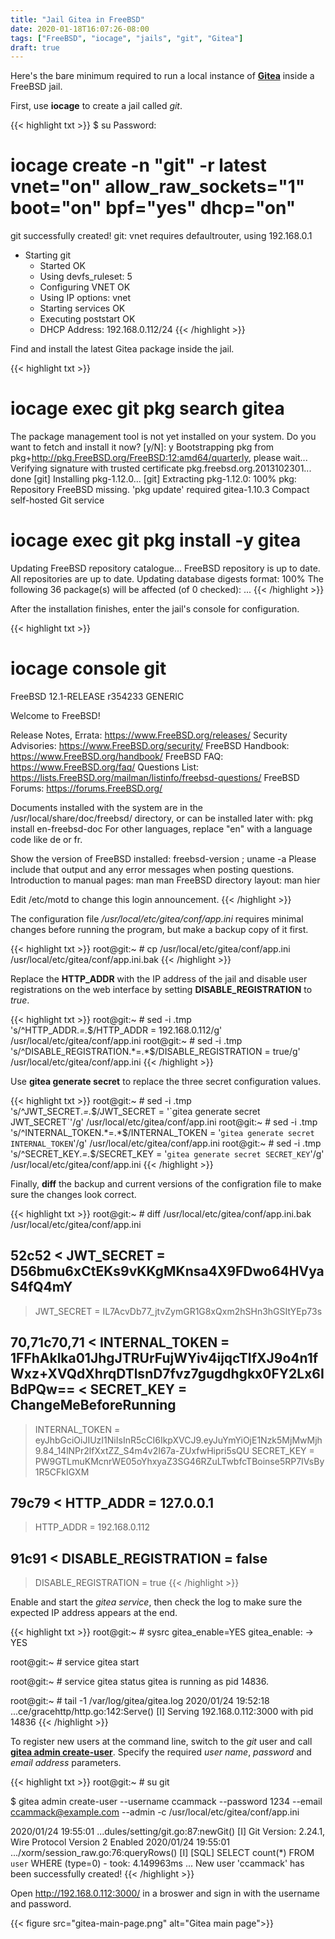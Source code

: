 ```yaml
---
title: "Jail Gitea in FreeBSD"
date: 2020-01-18T16:07:26-08:00
tags: ["FreeBSD", "iocage", "jails", "git", "Gitea"]
draft: true
---
```


Here's the bare minimum required to run a local instance of [**Gitea**](https://gitea.com/) inside a FreeBSD jail.

<!--more-->

First, use **iocage** to create a jail called *git*.

{{< highlight txt >}}
$ su
Password:

# iocage create -n "git" -r latest vnet="on" allow_raw_sockets="1" boot="on" bpf="yes" dhcp="on"
git successfully created!
git: vnet requires defaultrouter, using 192.168.0.1
* Starting git
  + Started OK
  + Using devfs_ruleset: 5
  + Configuring VNET OK
  + Using IP options: vnet
  + Starting services OK
  + Executing poststart OK
  + DHCP Address: 192.168.0.112/24
{{< /highlight >}}

Find and install the latest Gitea package inside the jail.

{{< highlight txt >}}
# iocage exec git pkg search gitea
The package management tool is not yet installed on your system.
Do you want to fetch and install it now? [y/N]: y
Bootstrapping pkg from pkg+http://pkg.FreeBSD.org/FreeBSD:12:amd64/quarterly, please wait...
Verifying signature with trusted certificate pkg.freebsd.org.2013102301... done
[git] Installing pkg-1.12.0...
[git] Extracting pkg-1.12.0: 100%
pkg: Repository FreeBSD missing. 'pkg update' required
gitea-1.10.3                   Compact self-hosted Git service

# iocage exec git pkg install -y gitea
Updating FreeBSD repository catalogue...
FreeBSD repository is up to date.
All repositories are up to date.
Updating database digests format: 100%
The following 36 package(s) will be affected (of 0 checked):
...
{{< /highlight >}}

After the installation finishes, enter the jail's console for configuration.

{{< highlight txt >}}
# iocage console git
FreeBSD 12.1-RELEASE r354233 GENERIC

Welcome to FreeBSD!

Release Notes, Errata: https://www.FreeBSD.org/releases/
Security Advisories:   https://www.FreeBSD.org/security/
FreeBSD Handbook:      https://www.FreeBSD.org/handbook/
FreeBSD FAQ:           https://www.FreeBSD.org/faq/
Questions List: https://lists.FreeBSD.org/mailman/listinfo/freebsd-questions/
FreeBSD Forums:        https://forums.FreeBSD.org/

Documents installed with the system are in the /usr/local/share/doc/freebsd/
directory, or can be installed later with:  pkg install en-freebsd-doc
For other languages, replace "en" with a language code like de or fr.

Show the version of FreeBSD installed:  freebsd-version ; uname -a
Please include that output and any error messages when posting questions.
Introduction to manual pages:  man man
FreeBSD directory layout:      man hier

Edit /etc/motd to change this login announcement.
{{< /highlight >}}

The configuration file */usr/local/etc/gitea/conf/app.ini* requires minimal changes before running the program, but make a backup copy of it first.

{{< highlight txt >}}
root@git:~ # cp /usr/local/etc/gitea/conf/app.ini /usr/local/etc/gitea/conf/app.ini.bak
{{< /highlight >}}

Replace the **HTTP_ADDR** with the IP address of the jail and disable user registrations on the web interface by setting **DISABLE_REGISTRATION** to *true*.

{{< highlight txt >}}
root@git:~ # sed -i .tmp 's/^HTTP_ADDR.*=.*$/HTTP_ADDR = 192.168.0.112/g' /usr/local/etc/gitea/conf/app.ini
root@git:~ # sed -i .tmp 's/^DISABLE_REGISTRATION.*=.*$/DISABLE_REGISTRATION = true/g' /usr/local/etc/gitea/conf/app.ini
{{< /highlight >}}

Use **gitea generate secret** to replace the three secret configuration values.

{{< highlight txt >}}
root@git:~ # sed -i .tmp 's/^JWT_SECRET.*=.*$/JWT_SECRET = '`gitea generate secret JWT_SECRET`'/g' /usr/local/etc/gitea/conf/app.ini
root@git:~ # sed -i .tmp 's/^INTERNAL_TOKEN.*=.*$/INTERNAL_TOKEN = '`gitea generate secret INTERNAL_TOKEN`'/g' /usr/local/etc/gitea/conf/app.ini
root@git:~ # sed -i .tmp 's/^SECRET_KEY.*=.*$/SECRET_KEY = '`gitea generate secret SECRET_KEY`'/g' /usr/local/etc/gitea/conf/app.ini
{{< /highlight >}}

Finally, **diff** the backup and current versions of the configration file to make sure the changes look correct.

{{< highlight txt >}}
root@git:~ # diff /usr/local/etc/gitea/conf/app.ini.bak /usr/local/etc/gitea/conf/app.ini

52c52
< JWT_SECRET = D56bmu6xCtEKs9vKKgMKnsa4X9FDwo64HVyaS4fQ4mY
---
> JWT_SECRET = IL7AcvDb77_jtvZymGR1G8xQxm2hSHn3hGSItYEp73s

70,71c70,71
< INTERNAL_TOKEN = 1FFhAklka01JhgJTRUrFujWYiv4ijqcTIfXJ9o4n1fWxz+XVQdXhrqDTlsnD7fvz7gugdhgkx0FY2Lx6IBdPQw==
< SECRET_KEY   = ChangeMeBeforeRunning
---
> INTERNAL_TOKEN = eyJhbGciOiJIUzI1NiIsInR5cCI6IkpXVCJ9.eyJuYmYiOjE1Nzk5MjMwMjh9.84_14lNPr2lfXxtZZ_S4m4v2I67a-ZUxfwHipri5sQU
> SECRET_KEY = PW9GTLmuKMcnrWE05oYhxyaZ3SG46RZuLTwbfcTBoinse5RP7IVsBy1R5CFkIGXM

79c79
< HTTP_ADDR    = 127.0.0.1
---
> HTTP_ADDR = 192.168.0.112

91c91
< DISABLE_REGISTRATION   = false
---
> DISABLE_REGISTRATION = true
{{< /highlight >}}

Enable and start the *gitea service*, then check the log to make sure the expected IP address appears at the end.

{{< highlight txt >}}
root@git:~ # sysrc gitea_enable=YES
gitea_enable:  -> YES

root@git:~ # service gitea start

root@git:~ # service gitea status
gitea is running as pid 14836.

root@git:~ # tail -1 /var/log/gitea/gitea.log
2020/01/24 19:52:18 ...ce/gracehttp/http.go:142:Serve() [I] Serving 192.168.0.112:3000 with pid 14836
{{< /highlight >}}

To register new users at the command line, switch to the *git* user and call [**gitea admin create-user**](https://docs.gitea.io/en-us/command-line/).
Specify the required *user name*, *password* and *email address* parameters.

{{< highlight txt >}}
root@git:~ # su git

$ gitea admin create-user --username ccammack --password 1234 --email ccammack@example.com --admin -c /usr/local/etc/gitea/conf/app.ini

2020/01/24 19:55:01 ...dules/setting/git.go:87:newGit() [I] Git Version: 2.24.1, Wire Protocol Version 2 Enabled
2020/01/24 19:55:01 .../xorm/session_raw.go:76:queryRows() [I] [SQL] SELECT count(*) FROM `user` WHERE (type=0) - took: 4.149963ms
...
New user 'ccammack' has been successfully created!
{{< /highlight >}}

Open http://192.168.0.112:3000/ in a broswer and sign in with the username and password.

{{< figure src="gitea-main-page.png" alt="Gitea main page">}}

